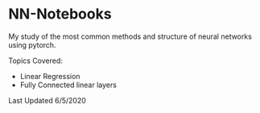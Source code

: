 # NN-Notebooks

My study of the most common methods and structure of neural networks using pytorch.

Topics Covered:
- Linear Regression
- Fully Connected linear layers

Last Updated 6/5/2020
